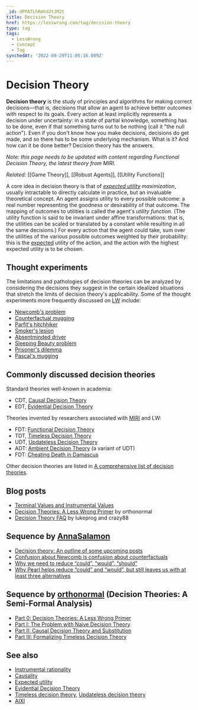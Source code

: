 ```yaml
---
_id: dPPATLhRmhdJtJM2t
title: Decision Theory
href: https://lesswrong.com/tag/decision-theory
type: tag
tags:
  - LessWrong
  - Concept
  - Tag
synchedAt: '2022-08-29T11:05:16.009Z'
---
```

# Decision Theory

**Decision theory** is the study of principles and algorithms for making correct decisions—that is, decisions that allow an agent to achieve better outcomes with respect to its goals. Every action at least implicitly represents a decision under uncertainty: in a state of partial knowledge, something has to be done, even if that something turns out to be nothing (call it "the null action"). Even if you don't know how you make decisions, decisions do get made, and so there has to be some underlying mechanism. What is it? And how can it be done better? Decision theory has the answers.

*Note: this page needs to be updated with content regarding Functional Decision Theory, the latest theory from MIRI.*

*Related:* [[Game Theory]], [[Robust Agents]], [[Utility Functions]]

A core idea in decision theory is that of [*expected utility*](https://lessestwrong.com/tag/expected-utility) *maximization*, usually intractable to directly calculate in practice, but an invaluable theoretical concept. An agent assigns utility to every possible outcome: a real number representing the goodness or desirability of that outcome. The mapping of outcomes to utilities is called the agent's *utility function*. (The utility function is said to be invariant under affine transformations: that is, the utilities can be scaled or translated by a constant while resulting in all the same decisions.) For every action that the agent could take, sum over the utilities of the various possible outcomes weighted by their probability: this is the [expected](https://lessestwrong.com/tag/expected-value) utility of the action, and the action with the highest expected utility is to be chosen.

Thought experiments
-------------------

The limitations and pathologies of decision theories can be analyzed by considering the decisions they suggest in the certain idealized situations that stretch the limits of decision theory's applicability. Some of the thought experiments more frequently discussed on [LW](https://wiki.lesswrong.com/wiki/LW) include:

*   [Newcomb's problem](https://lessestwrong.com/tag/newcomb-s-problem)
*   [Counterfactual mugging](https://lessestwrong.com/tag/counterfactual-mugging)
*   [Parfit's hitchhiker](https://wiki.lesswrong.com/wiki/Parfit's_hitchhiker)
*   [Smoker's lesion](https://wiki.lesswrong.com/wiki/Smoker's_lesion)
*   [Absentminded driver](https://wiki.lesswrong.com/wiki/Absentminded_driver)
*   [Sleeping Beauty problem](https://lessestwrong.com/tag/sleeping-beauty-paradox)
*   [Prisoner's dilemma](https://lessestwrong.com/tag/prisoner-s-dilemma)
*   [Pascal's mugging](https://lessestwrong.com/tag/pascal-s-mugging)

Commonly discussed decision theories
------------------------------------

Standard theories well-known in academia:

*   CDT, [Causal Decision Theory](http://en.wikipedia.org/wiki/Causal_decision_theory)
*   EDT, [Evidential Decision Theory](http://en.wikipedia.org/wiki/Evidential_decision_theory)

Theories invented by researchers associated with [MIRI](https://wiki.lesswrong.com/wiki/MIRI) and LW:

*   FDT: [Functional Decision Theory](https://intelligence.org/2017/10/22/fdt/)
*   TDT, [Timeless Decision Theory](https://lessestwrong.com/tag/timeless-decision-theory)
*   UDT, [Updateless Decision Theory](https://lessestwrong.com/tag/updateless-decision-theory)
*   ADT: [Ambient Decision Theory](https://lessestwrong.com/tag/ambient-decision-theory) (a variant of UDT)
*   FDT: [Cheating Death in Damascus](https://intelligence.org/files/DeathInDamascus.pdf)

Other decision theories are listed in [A comprehensive list of decision theories](https://casparoesterheld.com/a-comprehensive-list-of-decision-theories/).

Blog posts
----------

*   [Terminal Values and Instrumental Values](https://lessestwrong.com/lw/l4/terminal_values_and_instrumental_values/)
*   [Decision Theories: A Less Wrong Primer](https://lessestwrong.com/lw/aq9/decision_theories_a_less_wrong_primer/) by orthonormal
*   [Decision Theory FAQ](https://lessestwrong.com/lw/gu1/decision_theory_faq/) by lukeprog and crazy88

Sequence by [AnnaSalamon](https://wiki.lesswrong.com/wiki/AnnaSalamon)
----------------------------------------------------------------------

*   [Decision theory: An outline of some upcoming posts](https://lessestwrong.com/lw/16f/decision_theory_an_outline_of_some_upcoming_posts/)
*   [Confusion about Newcomb is confusion about counterfactuals](https://lessestwrong.com/lw/16i/confusion_about_newcomb_is_confusion_about/)
*   [Why we need to reduce “could”, “would”, “should”](https://lessestwrong.com/lw/174/decision_theory_why_we_need_to_reduce_could_would/)
*   [Why Pearl helps reduce “could” and “would”, but still leaves us with at least three alternatives](https://lessestwrong.com/lw/17b/decision_theory_why_pearl_helps_reduce_could_and/)

Sequence by [orthonormal](http://lesswrong.com/user/orthonormal/) (Decision Theories: A Semi-Formal Analysis)
-------------------------------------------------------------------------------------------------------------

*   [Part 0: Decision Theories: A Less Wrong Primer](https://lessestwrong.com/lw/aq9/decision_theories_a_less_wrong_primer/)
*   [Part I: The Problem with Naive Decision Theory](https://lessestwrong.com/lw/axl/decision_theories_a_semiformal_analysis_part_i/)
*   [Part II: Causal Decision Theory and Substitution](https://lessestwrong.com/lw/az6/decision_theories_a_semiformal_analysis_part_ii/)
*   [Part III: Formalizing Timeless Decision Theory](https://lessestwrong.com/lw/b7w/decision_theories_a_semiformal_analysis_part_iii/)

See also
--------

*   [Instrumental rationality](https://wiki.lesswrong.com/wiki/Instrumental_rationality)
*   [Causality](https://lessestwrong.com/tag/causality)
*   [Expected utility](https://lessestwrong.com/tag/expected-utility)
*   [Evidential Decision Theory](https://lessestwrong.com/tag/evidential-decision-theory)
*   [Timeless decision theory](https://lessestwrong.com/tag/timeless-decision-theory), [Updateless decision theory](https://lessestwrong.com/tag/updateless-decision-theory)
*   [AIXI](https://lessestwrong.com/tag/aixi)